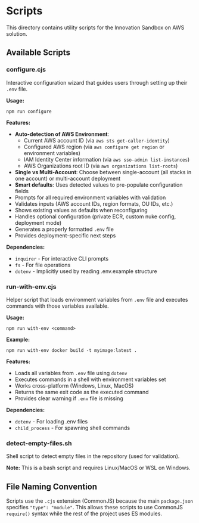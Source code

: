 # Scripts

This directory contains utility scripts for the Innovation Sandbox on AWS solution.

## Available Scripts

### configure.cjs

Interactive configuration wizard that guides users through setting up their `.env` file.

**Usage:**
```shell
npm run configure
```

**Features:**
- **Auto-detection of AWS Environment**:
  - Current AWS account ID (via `aws sts get-caller-identity`)
  - Configured AWS region (via `aws configure get region` or environment variables)
  - IAM Identity Center information (via `aws sso-admin list-instances`)
  - AWS Organizations root ID (via `aws organizations list-roots`)
- **Single vs Multi-Account**: Choose between single-account (all stacks in one account) or multi-account deployment
- **Smart defaults**: Uses detected values to pre-populate configuration fields
- Prompts for all required environment variables with validation
- Validates inputs (AWS account IDs, region formats, OU IDs, etc.)
- Shows existing values as defaults when reconfiguring
- Handles optional configuration (private ECR, custom nuke config, deployment mode)
- Generates a properly formatted `.env` file
- Provides deployment-specific next steps

**Dependencies:**
- `inquirer` - For interactive CLI prompts
- `fs` - For file operations
- `dotenv` - Implicitly used by reading .env.example structure

### run-with-env.cjs

Helper script that loads environment variables from `.env` file and executes commands with those variables available.

**Usage:**
```shell
npm run with-env <command>
```

**Example:**
```shell
npm run with-env docker build -t myimage:latest .
```

**Features:**
- Loads all variables from `.env` file using `dotenv`
- Executes commands in a shell with environment variables set
- Works cross-platform (Windows, Linux, MacOS)
- Returns the same exit code as the executed command
- Provides clear warning if `.env` file is missing

**Dependencies:**
- `dotenv` - For loading .env files
- `child_process` - For spawning shell commands

### detect-empty-files.sh

Shell script to detect empty files in the repository (used for validation).

**Note:** This is a bash script and requires Linux/MacOS or WSL on Windows.

## File Naming Convention

Scripts use the `.cjs` extension (CommonJS) because the main `package.json` specifies `"type": "module"`. This allows these scripts to use CommonJS `require()` syntax while the rest of the project uses ES modules.
